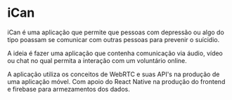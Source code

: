 # iCan

iCan é uma aplicação que permite que pessoas com depressão ou algo do tipo poassam se comunicar com outras pessoas para prevenir o suícidio. 

A ideia é fazer uma aplicação que contenha comunicação via áudio, vídeo ou chat no qual permita a interação com um voluntário online. 

A aplicação utiliza os conceitos de WebRTC e suas API's na produção de uma aplicação móvel. Com apoio do React Native na produção do frontend e firebase para armezamentos dos dados.


